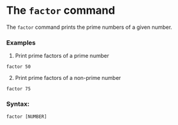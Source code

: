 # The `factor` command

The `factor` command prints the prime numbers of a given number.

### Examples

1. Print prime factors of a prime number

```
factor 50
```

2. Print prime factors of a non-prime number

```
factor 75
```

### Syntax:

```
factor [NUMBER]
```


